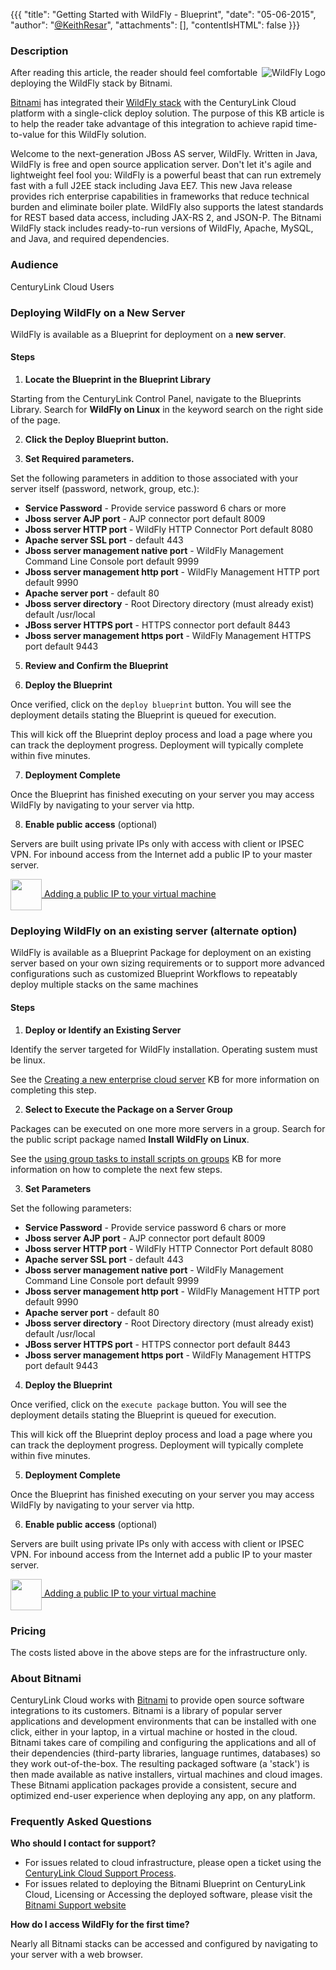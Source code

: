 {{{
  "title": "Getting Started with WildFly - Blueprint",
  "date": "05-06-2015",
  "author": "<a href='https://twitter.com/KeithResar'>@KeithResar</a>",
  "attachments": [],
  "contentIsHTML": false
}}}



### Description

<img alt="WildFly Logo" src="../images/bitnami_logos/wildfly-stack-110x117-e2357a2e61beca79ff271fa70ba61797.png" style="border:0;float:right;max-width:250px">
   
After reading this article, the reader should feel comfortable deploying the WildFly stack by Bitnami.

<a href="https://bitnami.com/" rel="no-follow">Bitnami</a> has integrated their <a href="https://bitnami.com/stack/wildfly" rel="no-follow">WildFly stack</a> with the CenturyLink Cloud platform with a single-click deploy solution.  The purpose of this KB article is to help the reader take advantage of this integration to achieve rapid time-to-value for this WildFly solution.

Welcome to the next-generation JBoss AS server, WildFly. Written in Java, WildFly is free and open source application server. Don't let it's agile and lightweight feel fool you: WildFly is a powerful beast that can run extremely fast with a full J2EE stack including Java EE7. This new Java release provides rich enterprise capabilities in frameworks that reduce technical burden and eliminate boiler plate. WildFly also supports the latest standards for REST based data access, including JAX-RS 2, and JSON-P. The Bitnami WildFly stack includes ready-to-run versions of WildFly, Apache, MySQL, and Java, and required dependencies.


### Audience

CenturyLink Cloud Users


### Deploying WildFly on a New Server

WildFly is available as a Blueprint for deployment on a **new server**.

#### Steps


1. **Locate the Blueprint in the Blueprint Library**

  Starting from the CenturyLink Control Panel, navigate to the Blueprints Library. Search for **WildFly on Linux** in the keyword search on the right side of the page.

2. **Click the Deploy Blueprint button.**

3. **Set Required parameters.**

  Set the following parameters in addition to those associated with your server itself (password, network, group, etc.):

  * **Service Password** -  Provide service password 6 chars or more 
  * **Jboss server AJP port** -  AJP connector port default 8009
  * **Jboss server HTTP port** -  WildFly HTTP Connector Port default 8080
  * **Apache server SSL port** - default 443
  * **Jboss server management native port** -  WildFly Management Command Line Console port default 9999
  * **Jboss server management http port** -  WildFly Management HTTP port default 9990
  * **Apache server port** - default 80
  * **Jboss server directory** -  Root Directory directory (must already exist) default /usr/local
  * **JBoss server HTTPS port** -  HTTPS connector port default 8443
  * **Jboss server management https port** -  WildFly Management HTTPS port default 9443

5. **Review and Confirm the Blueprint**

6. **Deploy the Blueprint**

  Once verified, click on the `deploy blueprint` button. You will see the deployment details stating the Blueprint is queued for execution.

  This will kick off the Blueprint deploy process and load a page where you can track the deployment progress. Deployment will typically complete within five minutes.

7. **Deployment Complete**

  Once the Blueprint has finished executing on your server you may access WildFly by navigating to your server via http.

8. **Enable public access** (optional)

  Servers are built using private IPs only with access with client or IPSEC VPN.  For inbound access from the Internet add a public IP to your master server.

  <a href="../../network/how-to-add-public-ip-to-virtual-machine/">
    <img style="border:0;width:50px;vertical-align:middle;" src="../images/shared_assets/fw_icon.png">
    Adding a public IP to your virtual machine
  </a>



### Deploying WildFly on an existing server (alternate option)

WildFly is available as a Blueprint Package for deployment on an existing server based on your own sizing requirements or to support more advanced configurations such as customized Blueprint Workflows to repeatably deploy multiple stacks on the same machines

#### Steps


1. **Deploy or Identify an Existing Server**

  Identify the server targeted for WildFly installation.  Operating sustem must be linux.

  See the [Creating a new enterprise cloud server](../../Servers/creating-a-new-enterprise-cloud-server.md) KB for more information on completing this step.

2. **Select to Execute the Package on a Server Group**

  Packages can be executed on one more more servers in a group.  Search for the public script package named **Install WildFly on Linux**.

  See the [using group tasks to install scripts on groups](../../Servers/using-group-tasks-to-install-software-and-run-scripts-on-groups.md) KB for more information on how to complete the next few steps.

3. **Set Parameters**

  Set the following parameters:

  * **Service Password** -  Provide service password 6 chars or more 
  * **Jboss server AJP port** -  AJP connector port default 8009
  * **Jboss server HTTP port** -  WildFly HTTP Connector Port default 8080
  * **Apache server SSL port** - default 443
  * **Jboss server management native port** -  WildFly Management Command Line Console port default 9999
  * **Jboss server management http port** -  WildFly Management HTTP port default 9990
  * **Apache server port** - default 80
  * **Jboss server directory** -  Root Directory directory (must already exist) default /usr/local
  * **JBoss server HTTPS port** -  HTTPS connector port default 8443
  * **Jboss server management https port** -  WildFly Management HTTPS port default 9443

4. **Deploy the Blueprint**

  Once verified, click on the `execute package` button. You will see the deployment details stating the Blueprint is queued for execution.

  This will kick off the Blueprint deploy process and load a page where you can track the deployment progress. Deployment will typically complete within five minutes.

5. **Deployment Complete**

  Once the Blueprint has finished executing on your server you may access WildFly by navigating to your server via http.

6. **Enable public access** (optional)

  Servers are built using private IPs only with access with client or IPSEC VPN.  For inbound access from the Internet add a public IP to your master server.

  <a href="../../network/how-to-add-public-ip-to-virtual-machine/">
    <img style="border:0;width:50px;vertical-align:middle;" src="../images/shared_assets/fw_icon.png">
    Adding a public IP to your virtual machine
  </a>


### Pricing

The costs listed above in the above steps are for the infrastructure only.


### About Bitnami

CenturyLink Cloud works with [Bitnami](http://www.bitnami.com) to provide open source software integrations to its customers.  Bitnami is a library of popular server applications and development environments that can be installed with one click, either in your laptop, in a virtual machine or hosted in the cloud. Bitnami takes care of compiling and configuring the applications and all of their dependencies (third-party libraries, language runtimes, databases) so they work out-of-the-box. The resulting packaged software (a 'stack') is then made available as native installers, virtual machines and cloud images. These Bitnami application packages provide a consistent, secure and optimized end-user experience when deploying any app, on any platform.


### Frequently Asked Questions

**Who should I contact for support?**

* For issues related to cloud infrastructure, please open a ticket using the [CenturyLink Cloud Support Process](../../Support/how-do-i-report-a-support-issue.md).
* For issues related to deploying the Bitnami Blueprint on CenturyLink Cloud, Licensing or Accessing the deployed software, please visit the [Bitnami Support website](http://www.bitnami.com/support)

**How do I access WildFly for the first time?**

Nearly all Bitnami stacks can be accessed and configured by navigating to your server with a web browser.



